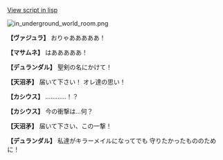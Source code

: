 [View script in lisp](../scripts/210112043.txt)

![in_underground_world_room.png](../images/backgrounds/in_underground_world_room.png)

**【ヴァジュラ】**
おりゃあああああ！

**【マサムネ】**
はあああああ！

**【デュランダル】**
聖剣の名にかけて！

**【天沼矛】**
届いて下さい！
オレ達の思い！

**【カシウス】**
…………！？

**【カシウス】**
今の衝撃は…何？

**【天沼矛】**
届いて下さい、この一撃！

**【デュランダル】**
私達がキラーメイルになってでも
守りたかったもののために！